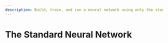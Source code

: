 ```yaml
---
description: Build, train, and run a neural network using only the standard library.
---
```


# The Standard Neural Network

